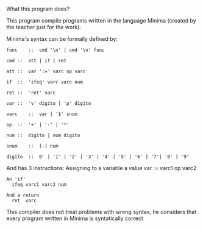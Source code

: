 What this program does?

  This program compile programs written in the language Minima (created by the teacher just for the work). 
  
  Minima's syntax can be formally defined by:
    
    func	::	cmd '\n' | cmd '\n' func
    
    cmd	::	att | if | ret
    
    att	::	var ':=' varc op varc
    
    if	::	'ifeq' varc varc num
    
    ret	::	'ret' varc
    
    var	::	'v' digito | 'p' digito
    
    varc	::	var | '$' snum
    
    op	::	'+' | '-' | '*'
    
    num	::	digito | num digito
    
    snum	::	[-] num
    
    digito	::	0' | '1' | '2' | '3' | '4' | '5' | '6' | '7'| '8' | '9'
  
  And has 3 instructions:
    Assigning to a variable a value
      var := varc1 op varc2
      
    An 'if'
      ifeq varc1 varc2 num
    
    And a return
      ret  varc
      
  This compiler does not treat problems with wrong syntax, he considers that every program written in Minima is syntatically correct

